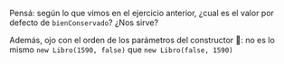 Pensá: según lo que vimos en el ejercicio anterior, ¿cual es el valor por defecto de `bienConservado`? ¿Nos sirve?

Además, ojo con el orden de los parámetros del constructor :eyes:: no es lo mismo `new Libro(1590, false)` que `new Libro(false, 1590)`

